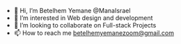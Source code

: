 - 👋 Hi, I’m Betelhem Yemane @ManaIsrael
- 👀 I’m interested in Web design and development
- 💞️ I’m looking to collaborate on Full-stack Projects
- 📫 How to reach me betelhemyemanezoom@gmail.com

<!---
ManaIsrael/ManaIsrael is a ✨ special ✨ repository because its `README.md` (this file) appears on your GitHub profile.
You can click the Preview link to take a look at your changes.
--->
